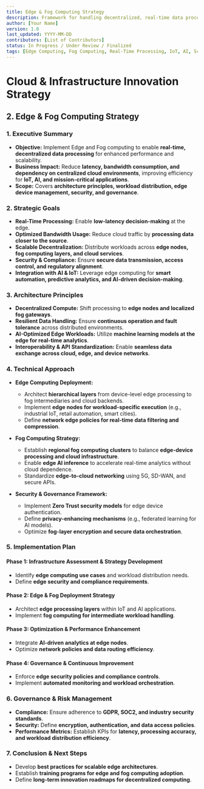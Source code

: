 ```yaml
---
title: Edge & Fog Computing Strategy
description: Framework for handling decentralized, real-time data processing at scale.
author: [Your Name]
version: 1.0
last_updated: YYYY-MM-DD
contributors: [List of Contributors]
status: In Progress / Under Review / Finalized
tags: [Edge Computing, Fog Computing, Real-Time Processing, IoT, AI, Scalability]
---
```


# Cloud & Infrastructure Innovation Strategy  
## **2. Edge & Fog Computing Strategy**  

### **1. Executive Summary**  
- **Objective:** Implement Edge and Fog computing to enable **real-time, decentralized data processing** for enhanced performance and scalability.  
- **Business Impact:** Reduce **latency, bandwidth consumption, and dependency on centralized cloud environments**, improving efficiency for **IoT, AI, and mission-critical applications**.  
- **Scope:** Covers **architecture principles, workload distribution, edge device management, security, and governance**.  

### **2. Strategic Goals**  
- **Real-Time Processing:** Enable **low-latency decision-making** at the edge.  
- **Optimized Bandwidth Usage:** Reduce cloud traffic by **processing data closer to the source**.  
- **Scalable Decentralization:** Distribute workloads across **edge nodes, fog computing layers, and cloud services**.  
- **Security & Compliance:** Ensure **secure data transmission, access control, and regulatory alignment**.  
- **Integration with AI & IoT:** Leverage edge computing for **smart automation, predictive analytics, and AI-driven decision-making**.  

### **3. Architecture Principles**  
- **Decentralized Compute:** Shift processing to **edge nodes and localized fog gateways**.  
- **Resilient Data Handling:** Ensure **continuous operation and fault tolerance** across distributed environments.  
- **AI-Optimized Edge Workloads:** Utilize **machine learning models at the edge for real-time analytics**.  
- **Interoperability & API Standardization:** Enable **seamless data exchange across cloud, edge, and device networks**.  

### **4. Technical Approach**  
- **Edge Computing Deployment:**  
  - Architect **hierarchical layers** from device-level edge processing to fog intermediaries and cloud backends.  
  - Implement **edge nodes for workload-specific execution** (e.g., industrial IoT, retail automation, smart cities).  
  - Define **network edge policies for real-time data filtering and compression**.  

- **Fog Computing Strategy:**  
  - Establish **regional fog computing clusters** to balance **edge-device processing and cloud infrastructure**.  
  - Enable **edge AI inference** to accelerate real-time analytics without cloud dependence.  
  - Standardize **edge-to-cloud networking** using 5G, SD-WAN, and secure APIs.  

- **Security & Governance Framework:**  
  - Implement **Zero Trust security models** for edge device authentication.  
  - Define **privacy-enhancing mechanisms** (e.g., federated learning for AI models).  
  - Optimize **fog-layer encryption and secure data orchestration**.  

### **5. Implementation Plan**  
#### **Phase 1: Infrastructure Assessment & Strategy Development**  
- Identify **edge computing use cases** and workload distribution needs.  
- Define **edge security and compliance requirements**.  

#### **Phase 2: Edge & Fog Deployment Strategy**  
- Architect **edge processing layers** within IoT and AI applications.  
- Implement **fog computing for intermediate workload handling**.  

#### **Phase 3: Optimization & Performance Enhancement**  
- Integrate **AI-driven analytics at edge nodes**.  
- Optimize **network policies and data routing efficiency**.  

#### **Phase 4: Governance & Continuous Improvement**  
- Enforce **edge security policies and compliance controls**.  
- Implement **automated monitoring and workload orchestration**.  

### **6. Governance & Risk Management**  
- **Compliance:** Ensure adherence to **GDPR, SOC2, and industry security standards**.  
- **Security:** Define **encryption, authentication, and data access policies**.  
- **Performance Metrics:** Establish KPIs for **latency, processing accuracy, and workload distribution efficiency**.  

### **7. Conclusion & Next Steps**  
- Develop **best practices for scalable edge architectures**.  
- Establish **training programs for edge and fog computing adoption**.  
- Define **long-term innovation roadmaps for decentralized computing**.  
